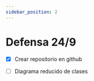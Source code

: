 ```yaml
---
sidebar_position: 2
---
```


# Defensa 24/9

- [x] Crear repositorio en github
- [ ] Diagrama reducido de clases
  
